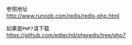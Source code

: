 参照地址  
http://www.runoob.com/redis/redis-php.html

如果是`PHP7`请下载  
https://github.com/edtechd/phpredis/tree/php7
